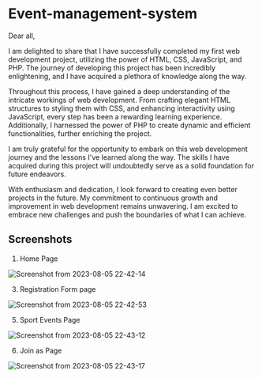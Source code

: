 # Event-management-system

Dear all,

I am delighted to share that I have successfully completed my first web development project, utilizing the power of HTML, CSS, JavaScript, and PHP.
The journey of developing this project has been incredibly enlightening, and I have acquired a plethora of knowledge along the way.

Throughout this process, I have gained a deep understanding of the intricate workings of web development.
From crafting elegant HTML structures to styling them with CSS, and enhancing interactivity using JavaScript, every step has been a rewarding learning experience.
Additionally, I harnessed the power of PHP to create dynamic and efficient functionalities, further enriching the project.

I am truly grateful for the opportunity to embark on this web development journey and the lessons I've learned along the way.
The skills I have acquired during this project will undoubtedly serve as a solid foundation for future endeavors.

With enthusiasm and dedication, I look forward to creating even better projects in the future.
My commitment to continuous growth and improvement in web development remains unwavering. I am excited to embrace new challenges and push the boundaries of what I can achieve.

## Screenshots

1. Home Page

 ![Screenshot from 2023-08-05 22-42-14](https://github.com/dkrpandit/Event-management-system/assets/99905700/f3ae6d72-5ab7-4c7a-8ea5-0cd620015549)
 
3. Registration Form page

![Screenshot from 2023-08-05 22-42-53](https://github.com/dkrpandit/Event-management-system/assets/99905700/626e453d-8d4f-454c-8728-59d051117406)

5. Sport Events Page

  ![Screenshot from 2023-08-05 22-43-12](https://github.com/dkrpandit/Event-management-system/assets/99905700/b4c1998d-ac9a-4d18-a2ff-98f5baf3a6da)
  
6. Join as Page

![Screenshot from 2023-08-05 22-43-17](https://github.com/dkrpandit/Event-management-system/assets/99905700/6f13784b-432c-469f-9880-8d2bb2c700a8)
